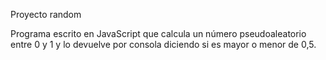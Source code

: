 Proyecto random

Programa escrito en JavaScript que calcula un número pseudoaleatorio entre 0 y 1
y lo devuelve por consola diciendo si es mayor o menor de 0,5.
 

